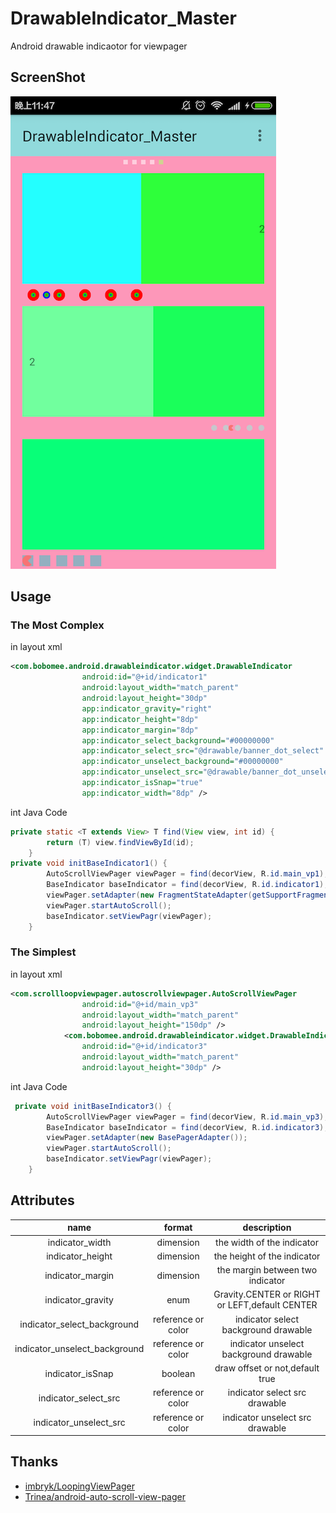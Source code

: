 
# DrawableIndicator_Master

Android drawable indicaotor for viewpager

## ScreenShot

![DrawableIndicator_Master](screen.png "DrawableIndicator")

## Usage

### The Most Complex
in layout xml

``` xml
<com.bobomee.android.drawableindicator.widget.DrawableIndicator
                android:id="@+id/indicator1"
                android:layout_width="match_parent"
                android:layout_height="30dp"
                app:indicator_gravity="right"
                app:indicator_height="8dp"
                app:indicator_margin="8dp"
                app:indicator_select_background="#00000000"
                app:indicator_select_src="@drawable/banner_dot_select"
                app:indicator_unselect_background="#00000000"
                app:indicator_unselect_src="@drawable/banner_dot_unselect"
                app:indicator_isSnap="true"
                app:indicator_width="8dp" />
```

int Java Code

``` Java
private static <T extends View> T find(View view, int id) {
        return (T) view.findViewById(id);
    }
private void initBaseIndicator1() {
        AutoScrollViewPager viewPager = find(decorView, R.id.main_vp1);
        BaseIndicator baseIndicator = find(decorView, R.id.indicator1);
        viewPager.setAdapter(new FragmentStateAdapter(getSupportFragmentManager()));
        viewPager.startAutoScroll();
        baseIndicator.setViewPagr(viewPager);
    }
```

### The Simplest
in layout xml

``` xml
<com.scrollloopviewpager.autoscrollviewpager.AutoScrollViewPager
                android:id="@+id/main_vp3"
                android:layout_width="match_parent"
                android:layout_height="150dp" />
            <com.bobomee.android.drawableindicator.widget.DrawableIndicator
                android:id="@+id/indicator3"
                android:layout_width="match_parent"
                android:layout_height="30dp" />
```

int Java Code

``` Java
 private void initBaseIndicator3() {
        AutoScrollViewPager viewPager = find(decorView, R.id.main_vp3);
        BaseIndicator baseIndicator = find(decorView, R.id.indicator3);
        viewPager.setAdapter(new BasePagerAdapter());
        viewPager.startAutoScroll();
        baseIndicator.setViewPagr(viewPager);
    }
```

## Attributes

|name|format|description|
|:---:|:---:|:---:|
| indicator_width | dimension |the width of the indicator
| indicator_height | dimension |the height of the indicator
| indicator_margin | dimension |the margin between two indicator
| indicator_gravity | enum |Gravity.CENTER or RIGHT or LEFT,default CENTER
| indicator_select_background | reference or color |indicator select background drawable 
| indicator_unselect_background | reference or color |indicator unselect background drawable 
| indicator_isSnap | boolean | draw offset or not,default true
| indicator_select_src | reference or color |indicator select src drawable
| indicator_unselect_src | reference or color |indicator unselect src drawable


## Thanks

*   [imbryk/LoopingViewPager](https://github.com/imbryk/LoopingViewPager)
*   [Trinea/android-auto-scroll-view-pager](https://github.com/Trinea/android-auto-scroll-view-pager)

